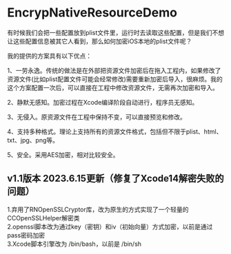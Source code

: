 # EncrypNativeResourceDemo

有时候我们会把一些配置放到plist文件里，运行时去读取这些配置，但是我们不想让这些配置信息被其它人看到，那么如何加密iOS本地的plist文件呢？

我的提供的方案具有以下优点：

1、一劳永逸。传统的做法是在外部把资源文件加密后在拖入工程内，如果修改了资源文件(比如plist配置文件可能会经常修改)需要重新加密后导入，很麻烦。我的这个方案配置一次后，可以直接在工程中修改资源文件，无需再次加密和导入。

2、静默无感知。加密过程在Xcode编译阶段自动进行，程序员无感知。

3、无侵入。原资源文件在工程中保持不变，可以直接预览和修改。

4、支持多种格式。理论上支持所有的资源文件格式，包括但不限于plist、html、txt、jpg、png等。

5、安全。采用AES加密，相对比较安全。

## v1.1版本 2023.6.15更新（修复了Xcode14解密失败的问题）
1.弃用了RNOpenSSLCryptor库，改为原生的方式实现了一个轻量的CCOpenSSLHelper解密类  
2.openssl脚本改为通过key（密钥）和iv（初始向量）方式加密，以前是通过pass密码加密  
3.Xcode脚本引擎改为 /bin/bash，以前是 /bin/sh  
